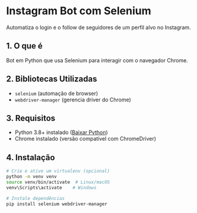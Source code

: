# Instagram Bot com Selenium

Automatiza o login e o follow de seguidores de um perfil alvo no Instagram.

## 1. O que é
Bot em Python que usa Selenium para interagir com o navegador Chrome.

## 2. Bibliotecas Utilizadas
- `selenium` (automação de browser)
- `webdriver-manager` (gerencia driver do Chrome)

## 3. Requisitos
- Python 3.8+ instalado ([Baixar Python](https://www.python.org/downloads/))
- Chrome instalado (versão compatível com ChromeDriver)

## 4. Instalação
```bash
# Crie e ative um virtualenv (opcional)
python -m venv venv
source venv/bin/activate  # Linux/macOS
venv\Scripts\activate    # Windows

# Instale dependências
pip install selenium webdriver-manager
